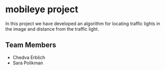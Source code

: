 # mobileye project
In this project we have developed an algorithm for locating traffic lights in the image and distance from the traffic light.
## Team Members
* Chedva Erblich
* Sara Polikman
